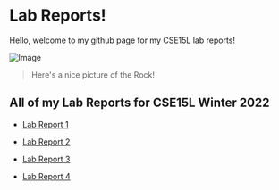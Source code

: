 # Lab Reports! 

Hello, welcome to my github page for my CSE15L lab reports!

![Image](https://ca-times.brightspotcdn.com/dims4/default/4aa3a5e/2147483647/strip/true/crop/4608x3072+0+0/resize/1486x991!/quality/90/?url=https%3A%2F%2Fcalifornia-times-brightspot.s3.amazonaws.com%2F5e%2F38%2F8832a90e4e75a4446d3dce96c265%2Ftv-the-rock-35464.jpg)

> Here's a nice picture of the Rock! 

All of my Lab Reports for CSE15L Winter 2022
--- 

* [Lab Report 1](lab-report-1-week-2.html)

* [Lab Report 2](lab-report-2-week-4.html)

* [Lab Report 3](lab-report-3-week-6.html)

* [Lab Report 4](lab-report-4-week-8.html)


